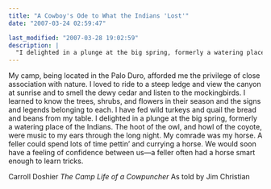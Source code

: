 ```yaml
---
title: "A Cowboy's Ode to What the Indians 'Lost'"
date: "2007-03-24 02:59:47"

last_modified: "2007-03-28 19:02:59"
description: |
  "I delighted in a plunge at the big spring, formerly a watering place of the Indians..."
---
```


My camp, being located in the Palo Duro, afforded me the privilege of close association with nature. I loved to ride to a steep ledge and view the canyon at sunrise and to smell the dewy cedar and listen to the mockingbirds. I learned to know the trees, shrubs, and flowers in their season and the signs and legends belonging to each. I have fed wild turkeys and quail the bread and beans from my table. I delighted in a plunge at the big spring, formerly a watering place of the Indians. The hoot of the owl, and howl of the coyote, were music to my ears through the long night. My comrade was my horse. A feller could spend lots of time pettin’ and currying a horse. We would soon have a feeling of confidence between us—a feller often had a horse smart enough to learn tricks.

Carroll Doshier
<i>The Camp Life of a Cowpuncher</i>
As told by Jim Christian
